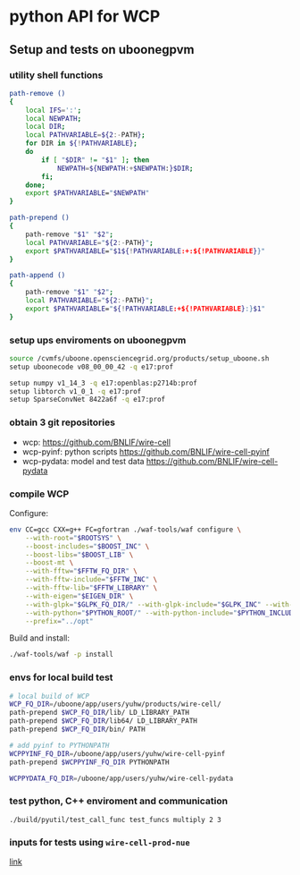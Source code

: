 # python API for WCP

## Setup and tests on uboonegpvm

### utility shell functions

```bash
path-remove ()
{
    local IFS=':';
    local NEWPATH;
    local DIR;
    local PATHVARIABLE=${2:-PATH};
    for DIR in ${!PATHVARIABLE};
    do  
        if [ "$DIR" != "$1" ]; then
            NEWPATH=${NEWPATH:+$NEWPATH:}$DIR;
        fi;
    done;
    export $PATHVARIABLE="$NEWPATH"
}

path-prepend ()
{
    path-remove "$1" "$2";
    local PATHVARIABLE="${2:-PATH}";
    export $PATHVARIABLE="$1${!PATHVARIABLE:+:${!PATHVARIABLE}}"
}

path-append ()
{
    path-remove "$1" "$2";
    local PATHVARIABLE="${2:-PATH}";
    export $PATHVARIABLE="${!PATHVARIABLE:+${!PATHVARIABLE}:}$1"
}
```

### setup ups enviroments on uboonegpvm

```bash
source /cvmfs/uboone.opensciencegrid.org/products/setup_uboone.sh
setup uboonecode v08_00_00_42 -q e17:prof

setup numpy v1_14_3 -q e17:openblas:p2714b:prof
setup libtorch v1_0_1 -q e17:prof
setup SparseConvNet 8422a6f -q e17:prof
```

### obtain 3 git repositories

- wcp: https://github.com/BNLIF/wire-cell
- wcp-pyinf: python scripts https://github.com/BNLIF/wire-cell-pyinf
- wcp-pydata: model and test data https://github.com/BNLIF/wire-cell-pydata

### compile WCP

Configure:
```bash
env CC=gcc CXX=g++ FC=gfortran ./waf-tools/waf configure \
    --with-root="$ROOTSYS" \
    --boost-includes="$BOOST_INC" \
    --boost-libs="$BOOST_LIB" \
    --boost-mt \
    --with-fftw="$FFTW_FQ_DIR" \
    --with-fftw-include="$FFTW_INC" \
    --with-fftw-lib="$FFTW_LIBRARY" \
    --with-eigen="$EIGEN_DIR" \
    --with-glpk="$GLPK_FQ_DIR/" --with-glpk-include="$GLPK_INC" --with-glpk-lib="$GLPK_LIB" \
    --with-python="$PYTHON_ROOT/" --with-python-include="$PYTHON_INCLUDE" --with-python-lib="$PYTHON_LIB" \
    --prefix="../opt"
```
Build and install:
```bash
./waf-tools/waf -p install
```

### envs for local build test

```bash
# local build of WCP
WCP_FQ_DIR=/uboone/app/users/yuhw/products/wire-cell/
path-prepend $WCP_FQ_DIR/lib/ LD_LIBRARY_PATH
path-prepend $WCP_FQ_DIR/lib64/ LD_LIBRARY_PATH
path-prepend $WCP_FQ_DIR/bin/ PATH

# add pyinf to PYTHONPATH
WCPPYINF_FQ_DIR=/uboone/app/users/yuhw/wire-cell-pyinf
path-prepend $WCPPYINF_FQ_DIR PYTHONPATH

WCPPYDATA_FQ_DIR=/uboone/app/users/yuhw/wire-cell-pydata
```
### test python, C++ enviroment and communication
```
./build/pyutil/test_call_func test_funcs multiply 2 3
```

### inputs for tests using `wire-cell-prod-nue`

[link](https://www.phy.bnl.gov/~yuhw/nue-cc-production/nue-dl-test/)



